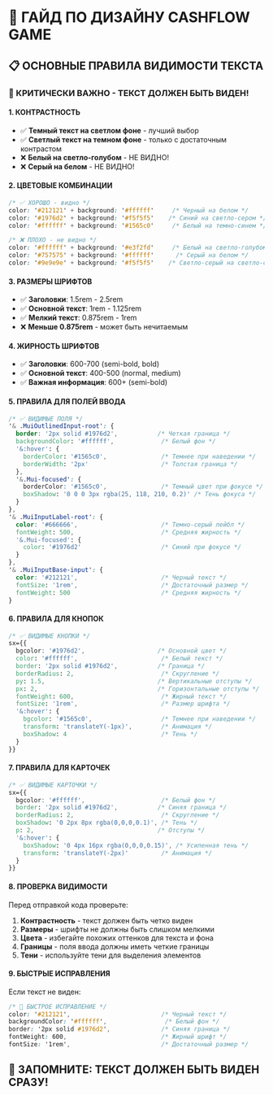 # 🎨 ГАЙД ПО ДИЗАЙНУ CASHFLOW GAME

## 📋 ОСНОВНЫЕ ПРАВИЛА ВИДИМОСТИ ТЕКСТА

### 🚨 КРИТИЧЕСКИ ВАЖНО - ТЕКСТ ДОЛЖЕН БЫТЬ ВИДЕН!

#### 1. КОНТРАСТНОСТЬ
- ✅ **Темный текст на светлом фоне** - лучший выбор
- ✅ **Светлый текст на темном фоне** - только с достаточным контрастом
- ❌ **Белый на светло-голубом** - НЕ ВИДНО!
- ❌ **Серый на белом** - НЕ ВИДНО!

#### 2. ЦВЕТОВЫЕ КОМБИНАЦИИ
```css
/* ✅ ХОРОШО - видно */
color: '#212121' + background: '#ffffff'     /* Черный на белом */
color: '#1976d2' + background: '#f5f5f5'    /* Синий на светло-сером */
color: '#ffffff' + background: '#1565c0'     /* Белый на темно-синем */

/* ❌ ПЛОХО - не видно */
color: '#ffffff' + background: '#e3f2fd'     /* Белый на светло-голубом */
color: '#757575' + background: '#ffffff'      /* Серый на белом */
color: '#9e9e9e' + background: '#f5f5f5'    /* Светло-серый на светло-сером */
```

#### 3. РАЗМЕРЫ ШРИФТОВ
- ✅ **Заголовки**: 1.5rem - 2.5rem
- ✅ **Основной текст**: 1rem - 1.125rem  
- ✅ **Мелкий текст**: 0.875rem - 1rem
- ❌ **Меньше 0.875rem** - может быть нечитаемым

#### 4. ЖИРНОСТЬ ШРИФТОВ
- ✅ **Заголовки**: 600-700 (semi-bold, bold)
- ✅ **Основной текст**: 400-500 (normal, medium)
- ✅ **Важная информация**: 600+ (semi-bold)

#### 5. ПРАВИЛА ДЛЯ ПОЛЕЙ ВВОДА
```css
/* ✅ ВИДИМЫЕ ПОЛЯ */
'& .MuiOutlinedInput-root': {
  border: '2px solid #1976d2',           /* Четкая граница */
  backgroundColor: '#ffffff',             /* Белый фон */
  '&:hover': {
    borderColor: '#1565c0',               /* Темнее при наведении */
    borderWidth: '2px'                    /* Толстая граница */
  },
  '&.Mui-focused': {
    borderColor: '#1565c0',               /* Темный цвет при фокусе */
    boxShadow: '0 0 0 3px rgba(25, 118, 210, 0.2)' /* Тень фокуса */
  }
},
'& .MuiInputLabel-root': {
  color: '#666666',                       /* Темно-серый лейбл */
  fontWeight: 500,                        /* Средняя жирность */
  '&.Mui-focused': {
    color: '#1976d2'                      /* Синий при фокусе */
  }
},
'& .MuiInputBase-input': {
  color: '#212121',                       /* Черный текст */
  fontSize: '1rem',                       /* Достаточный размер */
  fontWeight: 500                         /* Средняя жирность */
}
```

#### 6. ПРАВИЛА ДЛЯ КНОПОК
```css
/* ✅ ВИДИМЫЕ КНОПКИ */
sx={{
  bgcolor: '#1976d2',                    /* Основной цвет */
  color: '#ffffff',                       /* Белый текст */
  border: '2px solid #1976d2',           /* Граница */
  borderRadius: 2,                        /* Скругление */
  py: 1.5,                               /* Вертикальные отступы */
  px: 2,                                 /* Горизонтальные отступы */
  fontWeight: 600,                        /* Жирный текст */
  fontSize: '1rem',                       /* Размер шрифта */
  '&:hover': {
    bgcolor: '#1565c0',                   /* Темнее при наведении */
    transform: 'translateY(-1px)',        /* Анимация */
    boxShadow: 4                          /* Тень */
  }
}}
```

#### 7. ПРАВИЛА ДЛЯ КАРТОЧЕК
```css
/* ✅ ВИДИМЫЕ КАРТОЧКИ */
sx={{
  bgcolor: '#ffffff',                     /* Белый фон */
  border: '2px solid #1976d2',           /* Синяя граница */
  borderRadius: 2,                        /* Скругление */
  boxShadow: '0 2px 8px rgba(0,0,0,0.1)', /* Тень */
  p: 2,                                  /* Отступы */
  '&:hover': {
    boxShadow: '0 4px 16px rgba(0,0,0,0.15)', /* Усиленная тень */
    transform: 'translateY(-2px)'         /* Анимация */
  }
}}
```

#### 8. ПРОВЕРКА ВИДИМОСТИ
Перед отправкой кода проверьте:
1. **Контрастность** - текст должен быть четко виден
2. **Размеры** - шрифты не должны быть слишком мелкими
3. **Цвета** - избегайте похожих оттенков для текста и фона
4. **Границы** - поля ввода должны иметь четкие границы
5. **Тени** - используйте тени для выделения элементов

#### 9. БЫСТРЫЕ ИСПРАВЛЕНИЯ
Если текст не виден:
```css
/* 🔧 БЫСТРОЕ ИСПРАВЛЕНИЕ */
color: '#212121',                         /* Черный текст */
backgroundColor: '#ffffff',                /* Белый фон */
border: '2px solid #1976d2',              /* Синяя граница */
fontWeight: 600,                          /* Жирный шрифт */
fontSize: '1rem',                         /* Достаточный размер */
```

## 🎯 ЗАПОМНИТЕ: ТЕКСТ ДОЛЖЕН БЫТЬ ВИДЕН СРАЗУ!

